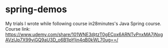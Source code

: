 # spring-demos
My trials I wrote while following course in28minutes's Java Spring course. Course link: https://www.udemy.com/share/101WNE3@tzT0gECox6ARNTvPnxMA7jNxgAVzlJp7X99yjGQ9aU3D_o6B1lpYIjn4qB0kWL70ug==/
